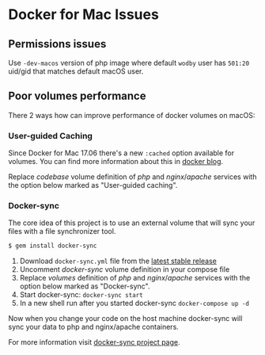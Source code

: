 # Docker for Mac Issues

## Permissions issues

Use `-dev-macos` version of php image where default `wodby` user has `501:20` uid/gid that matches default macOS user. 

## Poor volumes performance

There 2 ways how can improve performance of docker volumes on macOS:

### User-guided Caching

Since Docker for Mac 17.06 there's a new `:cached` option available for volumes. You can find more information about this in [docker blog](https://blog.docker.com/2017/05/user-guided-caching-in-docker-for-mac).

Replace _codebase_ volume definition of _php_ and _nginx_/_apache_ services with the option below marked as "User-guided caching". 

### Docker-sync

The core idea of this project is to use an external volume that will sync your files with a file synchronizer tool.

```bash
$ gem install docker-sync
```

1. Download `docker-sync.yml` file from the [latest stable release](https://github.com/wodby/docker4drupal/releases)
2. Uncomment _docker-sync_ volume definition in your compose file
3. Replace _volumes_ definition of _php_ and _nginx_/_apache_ services with the option below marked as "Docker-sync".
4. Start docker-sync: `docker-sync start`
5. In a new shell run after you started docker-sync `docker-compose up -d`

Now when you change your code on the host machine docker-sync will sync your data to php and nginx/apache containers.

For more information visit [docker-sync project page](https://github.com/EugenMayer/docker-sync).

